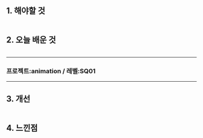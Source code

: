 ## 1. 해야할 것
```

```


## 2. 오늘 배운 것
```

```

****
### 프로젝트:animation / 레벨:SQ01


****

## 3. 개선
```

```


## 4. 느낀점
```

```

